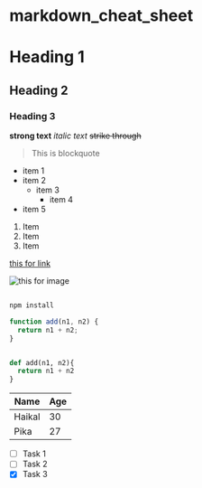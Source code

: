 # markdown_cheat_sheet

# Heading 1

## Heading 2

### Heading 3

**strong text**
_italic text_
~~strike through~~

> This is blockquote

- item 1
- item 2
  - item 3
    - item 4
- item 5

1. Item
2. Item
3. Item

[this for link](https://google.com)

![this for image](./images/coding.jpg)

```bash

npm install
```

```javascript
function add(n1, n2) {
  return n1 + n2;
}
```

```python

def add(n1, n2){
  return n1 + n2
}
```

| Name   | Age |
| ------ | --- |
| Haikal | 30  |
| Pika   | 27  |


- [ ] Task 1
- [ ] Task 2
- [x] Task 3
